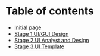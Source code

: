 # Table of contents

* [Initial page](README.md)
* [Stage 1 UI/GUI Design](stage-1.md)
* [Stage 2 UI Analyst and Design](stage-2.md)
* [Stage 3 UI Template](stage-3.md)

